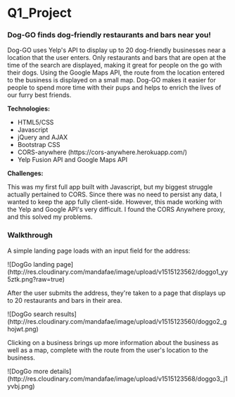 # Q1_Project

<h3>Dog-GO finds dog-friendly restaurants and bars near you!</h3>
<p>Dog-GO uses Yelp's API to display up to 20 dog-friendly businesses near a location that the user enters. Only restaurants and bars that are open at the time of the search are displayed, making it great for people on the go with their dogs. Using the Google Maps API, the route from the location entered to the business is displayed on a small map. Dog-GO makes it easier for people to spend more time with their pups and helps to enrich the lives of our furry best friends.</p>

<b>Technologies:</b>
<ul>
  <li>HTML5/CSS</li>
  <li>Javascript</li>
  <li>jQuery and AJAX</li>
  <li>Bootstrap CSS</li>
  <li>CORS-anywhere (https://cors-anywhere.herokuapp.com/)</li>
  <li>Yelp Fusion API and Google Maps API</li>
</ul>

<b>Challenges:</b>
<p>This was my first full app built with Javascript, but my biggest struggle actually pertained to CORS. Since there was no need to persist any data, I wanted to keep the app fully client-side. However, this made working with the Yelp and Google API's very difficult. I found the CORS Anywhere proxy, and this solved my problems.</p>

<h3>Walkthrough</h3>
<p>A simple landing page loads with an input field for the address:</p>
![DogGo landing page](http://res.cloudinary.com/mandafae/image/upload/v1515123562/doggo1_yy5ztk.png?raw=true)

<p>After the user submits the address, they're taken to a page that displays up to 20 restaurants and bars in their area.</p>
![DogGo search results](http://res.cloudinary.com/mandafae/image/upload/v1515123560/doggo2_ghojwt.png)

<p>Clicking on a business brings up more information about the business as well as a map, complete with the route from the user's location to the business.</p>
![DogGo more details](http://res.cloudinary.com/mandafae/image/upload/v1515123568/doggo3_j1yvbj.png)
